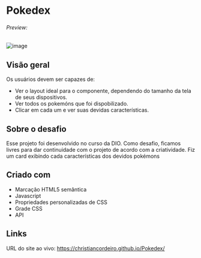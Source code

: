 # Pokedex
###### Preview:
![image](https://github.com/christiancordeiro/Pokedex/assets/116993834/b61949d1-0eed-412d-9ec9-5357c07b88e4)


## Visão geral
Os usuários devem ser capazes de:

- Ver o layout ideal para o componente, dependendo do tamanho da tela de seus dispositivos.
- Ver todos os pokemóns que foi dispobilizado.
- Clicar em cada um e ver suas devidas características.

## Sobre o desafio
Esse projeto foi desenvolvido no curso da DIO. Como desafio, ficamos livres para dar continuidade com o projeto de acordo com a criatividade. Fiz um card exibindo cada características dos devidos pokémons

## Criado com
- Marcação HTML5 semântica
- Javascript
- Propriedades personalizadas de CSS
- Grade CSS
- API

## Links
URL do site ao vivo: https://christiancordeiro.github.io/Pokedex/
